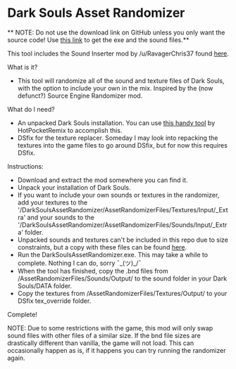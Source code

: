 # Dark Souls Asset Randomizer

** NOTE: Do not use the download link on GitHub unless you only want the source code! Use [this link](https://drive.google.com/file/d/0B5Z4vOoakC78TkliRi15NWFpcVk/view?usp=sharing) to get the exe and the sound files.**

This tool includes the Sound Inserter mod by /u/RavagerChris37 found [here](http://www.nexusmods.com/darksouls/mods/1193).

What is it?
* This tool will randomize all of the sound and texture files of Dark Souls, with the option to include your own in the mix. Inspired by the (now defunct?) Source Engine Randomizer mod.

What do I need?
* An unpacked Dark Souls installation. You can use [this handy tool](https://github.com/HotPocketRemix/UnpackDarkSoulsForModding) by HotPocketRemix to accomplish this.
* DSfix for the texture replacer. Someday I may look into repacking the textures into the game files to go around DSfix, but for now this requires DSfix.

Instructions:
* Download and extract the mod somewhere you can find it.
* Unpack your installation of Dark Souls.
* If you want to include your own sounds or textures in the randomizer, add your textures to the '/DarkSoulsAssetRandomizer/AssetRandomizerFiles/Textures/Input/_Extra' and your sounds to the '/DarkSoulsAssetRandomizer/AssetRandomizerFiles/Sounds/Input/_Extra' folder.
* Unpacked sounds and textures can't be included in this repo due to size constraints, but a copy with these files can be found [here](https://drive.google.com/file/d/0B5Z4vOoakC78TkliRi15NWFpcVk/view?usp=sharing).
* Run the DarkSoulsAssetRandomizer.exe. This may take a while to complete. Nothing I can do, sorry ¯\_(ツ)_/¯
* When the tool has finished, copy the .bnd files from /AssetRandomizerFiles/Sounds/Output/ to the sound folder in your Dark Souls/DATA folder.
* Copy the textures from /AssetRandomizerFiles/Textures/Output/ to your DSfix tex_override folder.

Complete!

NOTE: Due to some restrictions with the game, this mod will only swap sound files with other files of a similar size. If the bnd file sizes are drastically different than vanilla, the game will not load. This can occasionally happen as is, if it happens you can try running the randomizer again.